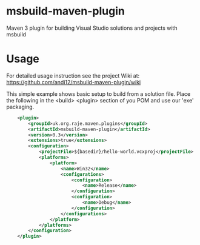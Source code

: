 msbuild-maven-plugin
====================

Maven 3 plugin for building Visual Studio solutions and projects with msbuild

Usage
=====

For detailed usage instruction see the project Wiki at: 
https://github.com/andi12/msbuild-maven-plugin/wiki

This simple example shows basic setup to build from a solution file. 
Place the following in the &lt;build&gt; &lt;plugin&gt; section of you POM and
use our 'exe' packaging.

```xml
    <plugin>
        <groupId>uk.org.raje.maven.plugins</groupId>
        <artifactId>msbuild-maven-plugin</artifactId>
        <version>0.3</version>
        <extensions>true</extensions>
        <configuration>
            <projectFile>${basedir}/hello-world.vcxproj</projectFile>
            <platforms>
                <platform>
                    <name>Win32</name>
                    <configurations>
                        <configuration>
                            <name>Release</name>
                        </configuration>
                        <configuration>
                            <name>Debug</name>
                        </configuration>
                    </configurations>
                </platform>
            </platforms>
        </configuration>
    </plugin>
```
